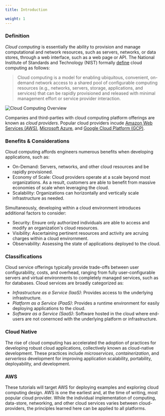 ```yaml
---
title: Introduction

weight: 1
---
```


### Definition

*Cloud computing* is essentially the ability to provision and manage computational and network resources, such as servers, networks, or data stores, through a web interface, such as a web page or API.  The National Institute of Standards and Technology (NIST) formally [define](https://csrc.nist.gov/publications/detail/sp/800-145/final) cloud computing as follows:

> Cloud computing is a model for enabling ubiquitous, convenient, on-demand network access to a shared pool of configurable computing resources (e.g., networks, servers, storage, applications, and services) that can be rapidly provisioned and released with minimal management effort or service provider interaction.

![Cloud Computing Overview](/images/cc/overview7.png)

Companies and third-parties with cloud computing platform offerings are known as *cloud providers*. Popular cloud providers incude [Amazon Web Services (AWS)](https://aws.amazon.com/), [Microsoft Azure](https://azure.microsoft.com/en-us/), and [Google Cloud Platform (GCP)](https://cloud.google.com/).

### Benefits & Considerations

Cloud computing affords engineers numerous benefits when developing applications, such as:
- On-Demand: Servers, networks, and other cloud resources and be rapidly provisioned.
- Economy of Scale: Cloud providers operate at a scale beyond most organizations. As a result, customers are
able to benefit from massive economies of scale when leveraging the cloud.
- Scalability: Organizations can horizontally and vertically scale infrastructure as needed.

Simultaneously, developing within a cloud environment introduces additional factors to consider:
- Security: Ensure only authorized individuals are able to access and modify an organization's cloud resources.
- Visibility: Ascertaining pertinent resources and activity are acruing charges within a cloud envirornment.
- Observability: Assessing the state of applications deployed to the cloud.

### Classifications

Cloud service offerings typically provide trade-offs between user configurability, costs, and overhead, ranging from fully user-configurable servers and virtual environments to completely managed services, such as for databases. Cloud services are broadly categorized as:
- _Infrastructure as a Service (IaaS)_: Provides access to the underlying infrastructure.
- _Platform as a Service (PaaS)_: Provides a runtime environment for easily deploying applications to the cloud.
- _Software as a Service (SaaS)_: Software hosted in the cloud where end-users are not conernced with the underlying platform or infrastructure.

### Cloud Native

The rise of cloud computing has accelerated the adoption of practices for developing robust cloud applications, collectively known as cloud-native development. These practices include _microservices_, _containerization_, and _serverless_ development for improving application scalability, portability, deployability, and development.

### AWS

These tutorials will target AWS for deploying examples and exploring cloud computing design. AWS is one the earliest and, at the time of writing, most popular cloud provider. While the individual implementation of computing, data-store, networking, and other cloud services varies between cloud-providers, the principles learned here can be applied to all platforms.
